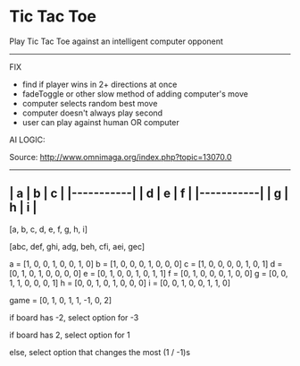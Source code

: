 Tic Tac Toe
===========

Play Tic Tac Toe against an intelligent computer opponent

-----------

FIX
- find if player wins in 2+ directions at once
- fadeToggle or other slow method of adding computer's move
- computer selects random best move
- computer doesn't always play second
- user can play against human OR computer


AI LOGIC:

Source: http://www.omnimaga.org/index.php?topic=13070.0

-------------
| a | b | c |
|-----------|
| d | e | f |
|-----------|
| g | h | i |
-------------


[a, b, c, d, e, f, g, h, i]

[abc, def, ghi, adg, beh, cfi, aei, gec]

   a = [1,  0,  0,  1,  0,  0,  1,  0]
   b = [1,  0,  0,  0,  1,  0,  0,  0]
   c = [1,  0,  0,  0,  0,  1,  0,  1]
   d = [0,  1,  0,  1,  0,  0,  0,  0]
   e = [0,  1,  0,  0,  1,  0,  1,  1]
   f = [0,  1,  0,  0,  0,  1,  0,  0]
   g = [0,  0,  1,  1,  0,  0,  0,  1]
   h = [0,  0,  1,  0,  1,  0,  0,  0]
   i = [0,  0,  1,  0,  0,  1,  1,  0]

game = [0,  1,  0,  1,  1, -1,  0,  2]


if board has -2, select option for -3

if board has 2, select option for 1

else, select option that changes the most (1 / -1)s
